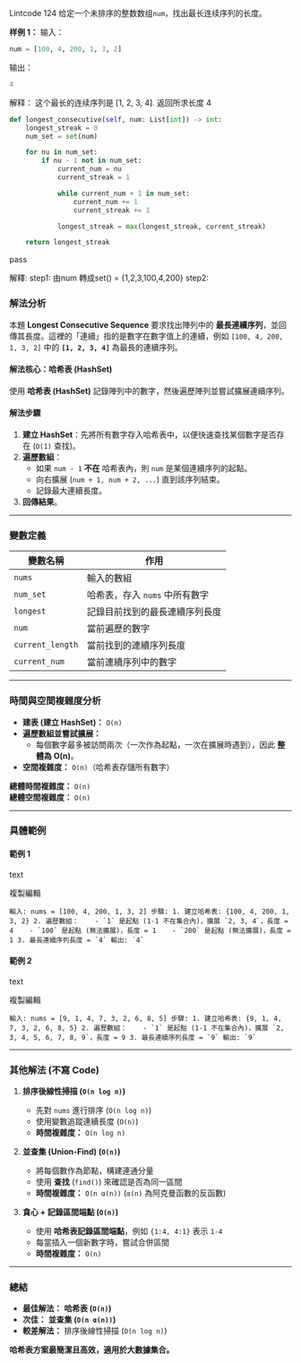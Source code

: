 Lintcode 124
给定一个未排序的整数数组`num`，找出最长连续序列的长度。


**样例 1：**
输入：
```python
num = [100, 4, 200, 1, 3, 2]
```
输出：
```python
4
```
解释：
这个最长的连续序列是 [1, 2, 3, 4]. 返回所求长度 4


```python
def longest_consecutive(self, num: List[int]) -> int:
	longest_streak = 0
	num_set = set(num)

	for nu in num_set:
		if nu - 1 not in num_set:
			current_num = nu
			current_streak = 1

			while current_num + 1 in num_set:
				current_num += 1
				current_streak += 1

			longest_streak = max(longest_streak, current_streak)

	return longest_streak
```
pass

解釋:
step1: 由num 轉成set() = {1,2,3,100,4,200}
step2:


### 解法分析

本題 **Longest Consecutive Sequence** 要求找出陣列中的 **最長連續序列**，並回傳其長度。這裡的「連續」指的是數字在數字值上的連續，例如 `[100, 4, 200, 1, 3, 2]` 中的 **`[1, 2, 3, 4]`** 為最長的連續序列。

#### **解法核心：哈希表 (HashSet)**

使用 **哈希表 (HashSet)** 記錄陣列中的數字，然後遍歷陣列並嘗試擴展連續序列。

#### **解法步驟**

1. **建立 HashSet**：先將所有數字存入哈希表中，以便快速查找某個數字是否存在 (`O(1)` 查找)。
2. **遍歷數組**：
    - 如果 `num - 1` **不在** 哈希表內，則 `num` 是某個連續序列的起點。
    - 向右擴展 (`num + 1, num + 2, ...`) 直到該序列結束。
    - 記錄最大連續長度。
3. **回傳結果**。

---

### **變數定義**

|變數名稱|作用|
|---|---|
|`nums`|輸入的數組|
|`num_set`|哈希表，存入 `nums` 中所有數字|
|`longest`|記錄目前找到的最長連續序列長度|
|`num`|當前遍歷的數字|
|`current_length`|當前找到的連續序列長度|
|`current_num`|當前連續序列中的數字|

---

### **時間與空間複雜度分析**

- **建表 (建立 HashSet)：** `O(n)`
- **遍歷數組並嘗試擴展：**
    - 每個數字最多被訪問兩次（一次作為起點，一次在擴展時遇到），因此 **整體為 O(n)**。
- **空間複雜度：** `O(n)`（哈希表存儲所有數字）

**總體時間複雜度：** `O(n)`  
**總體空間複雜度：** `O(n)`

---

### **具體範例**

#### **範例 1**

text

複製編輯

`` 輸入: nums = [100, 4, 200, 1, 3, 2] 步驟: 1. 建立哈希表: {100, 4, 200, 1, 3, 2} 2. 遍歷數組：    - `1` 是起點 (1-1 不在集合內)，擴展 `2, 3, 4`，長度 = 4    - `100` 是起點 (無法擴展)，長度 = 1    - `200` 是起點 (無法擴展)，長度 = 1 3. 最長連續序列長度 = `4` 輸出: `4` ``

#### **範例 2**

text

複製編輯

`` 輸入: nums = [9, 1, 4, 7, 3, 2, 6, 8, 5] 步驟: 1. 建立哈希表: {9, 1, 4, 7, 3, 2, 6, 8, 5} 2. 遍歷數組：    - `1` 是起點 (1-1 不在集合內)，擴展 `2, 3, 4, 5, 6, 7, 8, 9`，長度 = 9 3. 最長連續序列長度 = `9` 輸出: `9` ``

---

### **其他解法 (不寫 Code)**

1. **排序後線性掃描 (`O(n log n)`)**
    
    - 先對 `nums` 進行排序 (`O(n log n)`)
    - 使用變數追蹤連續長度 (`O(n)`)
    - **時間複雜度：** `O(n log n)`
2. **並查集 (Union-Find) (`O(n)`)**
    
    - 將每個數作為節點，構建連通分量
    - 使用 **查找** (`find()`) 來確認是否為同一區間
    - **時間複雜度：** `O(n α(n))` (`α(n)` 為阿克曼函數的反函數)
3. **貪心 + 記錄區間端點 (`O(n)`)**
    
    - 使用 **哈希表記錄區間端點**，例如 `{1:4, 4:1}` 表示 `1-4`
    - 每當插入一個新數字時，嘗試合併區間
    - **時間複雜度：** `O(n)`

---

### **總結**

- **最佳解法：** **哈希表 (`O(n)`)**
- **次佳：** **並查集 (`O(n α(n))`)**
- **較差解法：** 排序後線性掃描 (`O(n log n)`)

**哈希表方案最簡潔且高效，適用於大數據集合。**